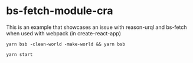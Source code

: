 # bs-fetch-module-cra

This is an example that showcases an issue with reason-urql and bs-fetch
when used with webpack (in create-react-app)

`yarn bsb -clean-world -make-world && yarn bsb`

`yarn start`

